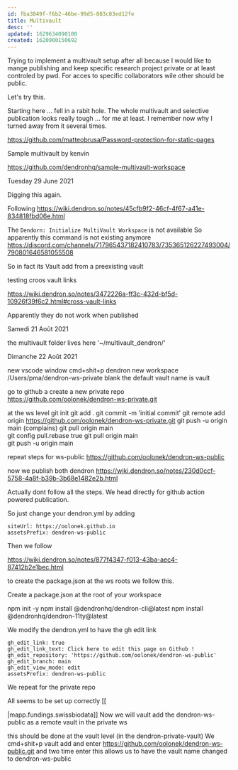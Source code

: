 ```yaml
---
id: fba3849f-f6b2-46be-99d5-803c83ed12fe
title: Multivault
desc: ''
updated: 1629634090100
created: 1620900150692
---
```



Trying to implement a multivault setup after all because I would like to mange publishing and keep specific research project private or at least controled by pwd. For acces to specific collaborators wile other should be public.

Let's try this.

Starting here ... fell in a rabit hole.
The whole multivault and selective publication looks really tough ... for me at least.
I remember now why I turned away from it several times.

https://github.com/matteobrusa/Password-protection-for-static-pages


Sample multivault by kenvin

https://github.com/dendronhq/sample-multivault-workspace



Tuesday 29 June 2021

Digging this again.

Following https://wiki.dendron.so/notes/45cfb9f2-46cf-4f67-a41e-834818fbd06e.html


The `Dendorn: Initialize MultiVault Workspace` is not available 
So apparently this command is not existing anymore https://discord.com/channels/717965437182410783/735365126227493004/790801646581055508

So in fact its Vault add  from a preexisting vault


testing croos vault links

https://wiki.dendron.so/notes/3472226a-ff3c-432d-bf5d-10926f39f6c2.html#cross-vault-links


Apparently they do not work when published



Samedi 21 Août 2021

the multivault folder lives here '~/multivault_dendron/'

Dimanche 22 Août 2021

new vscode window
cmd+shit+p 
dendron new workspace 
/Users/pma/dendron-ws-private
blank
the default vault name is vault
<!-- we rename it directly to make things clear ^pXHF3aqJs96A
https://wiki.dendron.so/notes/401c5889-20ae-4b3a-8468-269def4b4865.html#renaming-a-vault -->

go to github a create a new private repo
https://github.com/oolonek/dendron-ws-private.git

at the ws level
git init
git add . 
git commit -m 'initial commit'
git remote add origin https://github.com/oolonek/dendron-ws-private.git
git push -u origin main
(complains)
git pull origin main  
git config pull.rebase true
git pull origin main  
git push -u origin main

repeat steps for ws-public
https://github.com/oolonek/dendron-ws-public

now we publish both dendron
https://wiki.dendron.so/notes/230d0ccf-5758-4a8f-b39b-3b68e1482e2b.html

Actually dont follow all the steps.
We head directly for github action powered publication.

So just change your dendron.yml  by adding

    siteUrl: https://oolonek.github.io
    assetsPrefix: dendron-ws-public

Then we follow

https://wiki.dendron.so/notes/877f4347-f013-43ba-aec4-87412b2e1bec.html

to create the package.json at the ws roots we follow this.

Create a package.json at the root of your workspace

npm init -y
npm install @dendronhq/dendron-cli@latest
npm install @dendronhq/dendron-11ty@latest




We modify the dendron.yml to have the gh edit link

    gh_edit_link: true
    gh_edit_link_text: Click here to edit this page on Github !
    gh_edit_repository: 'https://github.com/oolonek/dendron-ws-public'
    gh_edit_branch: main
    gh_edit_view_mode: edit
    assetsPrefix: dendron-ws-public

We repeat for the private repo 


All seems to be set up correctly
[[

|mapp.fundings.swissbiodata]]
Now we will vault add the dendron-ws-public as a remote vault in the private ws

this should be done at the vault level (in the dendron-private-vault)
We cmd+shit+p vault add and enter https://github.com/oolonek/dendron-ws-public.git 
and two time enter this allows us to have the vault name changed to dendron-ws-public



